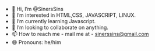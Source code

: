 - 👋 Hi, I’m @SinersSins
- 👀 I’m interested in HTML,CSS, JAVASCRIPT, LINUX.
- 🌱 I’m currently learning Javascript.
- 💞️ I’m looking to collaborate on anything.
- 📫 How to reach me - mail me at -  sinerssins@gmail.com
- 😄 Pronouns: he/him

<!---
SinersSins/SinersSins is a ✨ special ✨ repository because its `README.md` (this file) appears on your GitHub profile.
You can click the Preview link to take a look at your changes.
--->
